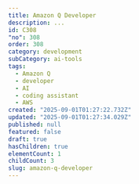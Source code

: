 ```yaml
---
title: Amazon Q Developer
description: ...
id: C308
"no": 308
order: 308
category: development
subCategory: ai-tools
tags:
  - Amazon Q
  - developer
  - AI
  - coding assistant
  - AWS
created: "2025-09-01T01:27:22.732Z"
updated: "2025-09-01T01:27:34.029Z"
published: null
featured: false
draft: true
hasChildren: true
elementCount: 1
childCount: 3
slug: amazon-q-developer
---
```



